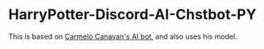 # HarryPotter-Discord-AI-Chstbot-PY
This is based on [Carmelo Canavan's AI bot](https://github.com/Ninja-5000/Joshua-TWEWY-AI-CHATBOT), and also uses his model.
